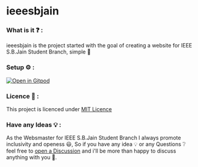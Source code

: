 # ieeesbjain

### What is it ❓ :

ieeesbjain is the project started with the goal of creating a website for IEEE S.B.Jain Student Branch, simple 🙂

### Setup ⚙️ : 

[![Open in Gitpod](https://gitpod.io/button/open-in-gitpod.svg)](https://gitpod.io/#https://github.com/TakshakRamteke/ieeesbjain)

### Licence 📜 : 

This project is licenced under [MIT Licence](./LICENSE)

### Have any Ideas 💡 :

As the Websmaster for IEEE S.B.Jain Student Branch I always promote inclusivity and openess 😃, So if you have any idea 💡 or any Questions ❔ feel free to [open a Discussion](https://github.com/TakshakRamteke/ieeesbjain/discussions) and i'll be more than happy to discuss anything with you 💜.
